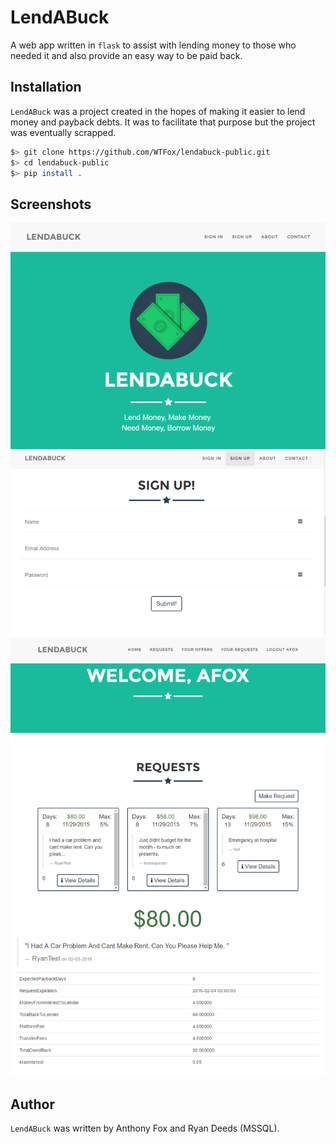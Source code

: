 LendABuck
============

A web app written in `flask` to assist with lending money to those who needed it and also provide an easy way to be paid back.


Installation
------------

`LendABuck` was a project created in the hopes of making it easier to lend money and payback debts. It was to facilitate that purpose but the project was eventually scrapped.

```sh
$> git clone https://github.com/WTFox/lendabuck-public.git
$> cd lendabuck-public
$> pip install .
```

Screenshots
-----------

[![LENDA](https://raw.githubusercontent.com/WTFox/LendABuck-Public/master/artwork/lenda1.png)](http://lendabuck.com)
[![LENDA](https://raw.githubusercontent.com/WTFox/LendABuck-Public/master/artwork/lenda2.png)](http://lendabuck.com)
[![LENDA](https://raw.githubusercontent.com/WTFox/LendABuck-Public/master/artwork/lenda3.png)](http://lendabuck.com)
[![LENDA](https://raw.githubusercontent.com/WTFox/LendABuck-Public/master/artwork/lenda4.png)](http://lendabuck.com)

Author
------

`LendABuck` was written by Anthony Fox and Ryan Deeds (MSSQL).
